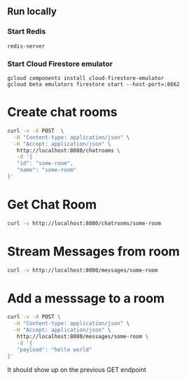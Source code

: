 ## Run locally

### Start Redis

```shell
redis-server
```

### Start Cloud Firestore emulator

```shell
gcloud components install cloud-firestore-emulator
gcloud beta emulators firestore start --host-port=:8662
```

# Create chat rooms

```sh
curl -v -X POST  \
  -H "Content-type: application/json" \
  -H "Accept: application/json" \
   http://localhost:8080/chatrooms \
   -d '{
   "id": "some-room",
   "name": "some-room"
}'
```

# Get Chat Room

```sh
curl -v http://localhost:8080/chatrooms/some-room
```

# Stream Messages from room 

```sh
curl -v http://localhost:8080/messages/some-room
```

# Add a messsage to a room
```sh
curl -v -X POST \
  -H "Content-type: application/json" \
  -H "Accept: application/json" \
   http://localhost:8080/messages/some-room \
   -d '{
   "payload": "hello world"
}'
```
It should show up on the previous GET endpoint

